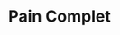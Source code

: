 ---
layout: recette-v2
categories: [recettes]
hidden: true
lang: fr
sitemap: true
title: Pain Complet
type: boulangerie
---